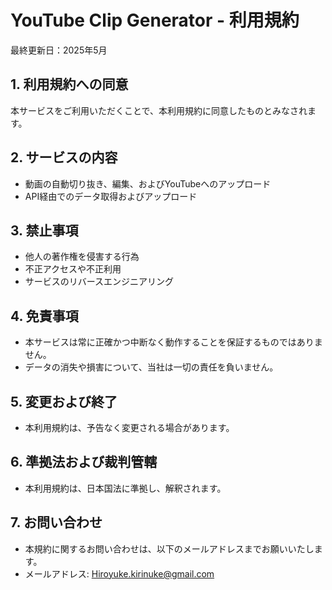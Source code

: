 # YouTube Clip Generator - 利用規約

最終更新日：2025年5月

## 1. 利用規約への同意

本サービスをご利用いただくことで、本利用規約に同意したものとみなされます。

## 2. サービスの内容

* 動画の自動切り抜き、編集、およびYouTubeへのアップロード
* API経由でのデータ取得およびアップロード

## 3. 禁止事項

* 他人の著作権を侵害する行為
* 不正アクセスや不正利用
* サービスのリバースエンジニアリング

## 4. 免責事項

* 本サービスは常に正確かつ中断なく動作することを保証するものではありません。
* データの消失や損害について、当社は一切の責任を負いません。

## 5. 変更および終了

* 本利用規約は、予告なく変更される場合があります。

## 6. 準拠法および裁判管轄

* 本利用規約は、日本国法に準拠し、解釈されます。

## 7. お問い合わせ

* 本規約に関するお問い合わせは、以下のメールアドレスまでお願いいたします。
* メールアドレス: [Hiroyuke.kirinuke@gmail.com](mailto:Hiroyuke.kirinuke@gmail.com)
